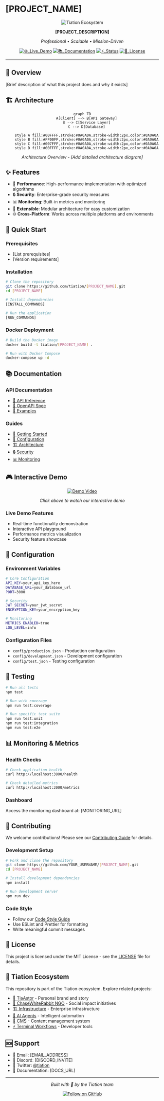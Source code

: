 # [PROJECT_NAME]

<div align="center">

![Tiation Ecosystem](https://img.shields.io/badge/🔮_TIATION_ECOSYSTEM-[PROJECT_SLUG]-00FFFF?style=for-the-badge&labelColor=0A0A0A&color=00FFFF)

**[PROJECT_DESCRIPTION]**

*Professional • Scalable • Mission-Driven*

[![🌐_Live_Demo](https://img.shields.io/badge/🌐_Live_Demo-View_Project-00FFFF?style=flat-square&labelColor=0A0A0A)](https://[DEMO_URL])
[![📚_Documentation](https://img.shields.io/badge/📚_Documentation-Complete-007FFF?style=flat-square&labelColor=0A0A0A)](https://[DOCS_URL])
[![⚡_Status](https://img.shields.io/badge/⚡_Status-Active_Development-FF00FF?style=flat-square&labelColor=0A0A0A)](https://[REPO_URL])
[![📄_License](https://img.shields.io/badge/📄_License-MIT-00FFFF?style=flat-square&labelColor=0A0A0A)](https://[REPO_URL])

</div>

---

## 🎯 Overview

[Brief description of what this project does and why it exists]

## 🏗️ Architecture

<div align="center">

```mermaid
graph TD
    A[Client] --> B[API Gateway]
    B --> C[Service Layer]
    C --> D[Database]
    
    style A fill:#00FFFF,stroke:#0A0A0A,stroke-width:2px,color:#0A0A0A
    style B fill:#FF00FF,stroke:#0A0A0A,stroke-width:2px,color:#0A0A0A
    style C fill:#007FFF,stroke:#0A0A0A,stroke-width:2px,color:#0A0A0A
    style D fill:#00FFFF,stroke:#0A0A0A,stroke-width:2px,color:#0A0A0A
```

*Architecture Overview - [Add detailed architecture diagram]*

</div>

## ✨ Features

- 🚀 **Performance**: High-performance implementation with optimized algorithms
- 🔒 **Security**: Enterprise-grade security measures
- 📊 **Monitoring**: Built-in metrics and monitoring
- 🔧 **Extensible**: Modular architecture for easy customization
- 🌐 **Cross-Platform**: Works across multiple platforms and environments

## 🚀 Quick Start

### Prerequisites

- [List prerequisites]
- [Version requirements]

### Installation

```bash
# Clone the repository
git clone https://github.com/tiation/[PROJECT_NAME].git
cd [PROJECT_NAME]

# Install dependencies
[INSTALL_COMMANDS]

# Run the application
[RUN_COMMANDS]
```

### Docker Deployment

```bash
# Build the Docker image
docker build -t tiation/[PROJECT_NAME] .

# Run with Docker Compose
docker-compose up -d
```

## 📚 Documentation

### API Documentation

- [📖 API Reference](docs/api/README.md)
- [🔗 OpenAPI Spec](docs/api/openapi.yaml)
- [📝 Examples](docs/examples/)

### Guides

- [🚀 Getting Started](docs/getting-started.md)
- [🔧 Configuration](docs/configuration.md)
- [🏗️ Architecture](docs/architecture.md)
- [🔒 Security](docs/security.md)
- [📊 Monitoring](docs/monitoring.md)

## 🎮 Interactive Demo

<div align="center">

[![Demo Video](https://img.shields.io/badge/🎥_Demo_Video-Watch_Now-FF00FF?style=for-the-badge&labelColor=0A0A0A)](https://[DEMO_VIDEO_URL])

*Click above to watch our interactive demo*

</div>

### Live Demo Features

- Real-time functionality demonstration
- Interactive API playground
- Performance metrics visualization
- Security feature showcase

## 🔧 Configuration

### Environment Variables

```bash
# Core Configuration
API_KEY=your_api_key_here
DATABASE_URL=your_database_url
PORT=3000

# Security
JWT_SECRET=your_jwt_secret
ENCRYPTION_KEY=your_encryption_key

# Monitoring
METRICS_ENABLED=true
LOG_LEVEL=info
```

### Configuration Files

- `config/production.json` - Production configuration
- `config/development.json` - Development configuration
- `config/test.json` - Testing configuration

## 🧪 Testing

```bash
# Run all tests
npm test

# Run with coverage
npm run test:coverage

# Run specific test suite
npm run test:unit
npm run test:integration
npm run test:e2e
```

## 📊 Monitoring & Metrics

### Health Checks

```bash
# Check application health
curl http://localhost:3000/health

# Check detailed metrics
curl http://localhost:3000/metrics
```

### Dashboard

Access the monitoring dashboard at: [MONITORING_URL]

## 🤝 Contributing

We welcome contributions! Please see our [Contributing Guide](CONTRIBUTING.md) for details.

### Development Setup

```bash
# Fork and clone the repository
git clone https://github.com/YOUR_USERNAME/[PROJECT_NAME].git
cd [PROJECT_NAME]

# Install development dependencies
npm install

# Run development server
npm run dev
```

### Code Style

- Follow our [Code Style Guide](docs/code-style.md)
- Use ESLint and Prettier for formatting
- Write meaningful commit messages

## 📄 License

This project is licensed under the MIT License - see the [LICENSE](LICENSE) file for details.

## 🔮 Tiation Ecosystem

This repository is part of the Tiation ecosystem. Explore related projects:

- [🌟 TiaAstor](https://github.com/TiaAstor/TiaAstor) - Personal brand and story
- [🐰 ChaseWhiteRabbit NGO](https://github.com/tiation/tiation-chase-white-rabbit-ngo) - Social impact initiatives
- [🏗️ Infrastructure](https://github.com/tiation/tiation-rigger-infrastructure) - Enterprise infrastructure
- [🤖 AI Agents](https://github.com/tiation/tiation-ai-agents) - Intelligent automation
- [📝 CMS](https://github.com/tiation/tiation-cms) - Content management system
- [⚡ Terminal Workflows](https://github.com/tiation/tiation-terminal-workflows) - Developer tools

## 🆘 Support

- 📧 Email: [EMAIL_ADDRESS]
- 💬 Discord: [DISCORD_INVITE]
- 📱 Twitter: [@tiation](https://twitter.com/tiation)
- 📖 Documentation: [DOCS_URL]

---

<div align="center">

*Built with 💜 by the Tiation team*

[![Follow on GitHub](https://img.shields.io/badge/Follow-@tiation-00FFFF?style=flat-square&labelColor=0A0A0A&logo=github)](https://github.com/tiation)

</div>
